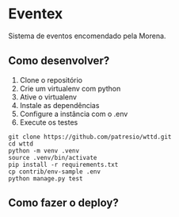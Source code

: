 # Eventex 

Sistema de eventos encomendado pela Morena.

## Como desenvolver?

1. Clone o repositório
2. Crie um virtualenv com python
3. Ative o virtualenv
4. Instale as dependências
5. Configure a instância com o .env
6. Execute os testes

```console
git clone https://github.com/patresio/wttd.git
cd wttd
python -m venv .venv
source .venv/bin/activate
pip install -r requirements.txt
cp contrib/env-sample .env
python manage.py test
```

## Como fazer o deploy?
